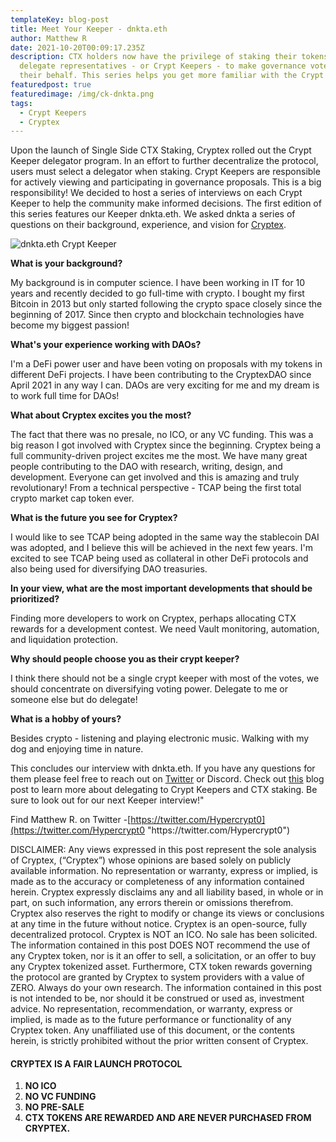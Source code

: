 ```yaml
---
templateKey: blog-post
title: Meet Your Keeper - dnkta.eth
author: Matthew R
date: 2021-10-20T00:09:17.235Z
description: CTX holders now have the privilege of staking their tokens to
  delegate representatives - or Crypt Keepers - to make governance votes on
  their behalf. This series helps you get more familiar with the Crypt Keepers.
featuredpost: true
featuredimage: /img/ck-dnkta.png
tags:
  - Crypt Keepers
  - Cryptex
---
```

Upon the launch of Single Side CTX Staking, Cryptex rolled out the Crypt Keeper delegator program. In an effort to further decentralize the protocol, users must select a delegator when staking. Crypt Keepers are responsible for actively viewing and participating in governance proposals. This is a big responsibility! We decided to host a series of interviews on each Crypt Keeper to help the community make informed decisions. The first edition of this series features our Keeper dnkta.eth. We asked dnkta a series of questions on their background, experience, and vision for [Cryptex](https://cryptex.finance/#home).

![](/img/ck-dnkta.png "dnkta.eth Crypt Keeper")

**What is your background?**

My background is in computer science. I have been working in IT for 10 years and recently decided to go full-time with crypto. I bought my first Bitcoin in 2013 but only started following the crypto space closely since the beginning of 2017. Since then crypto and blockchain technologies have become my biggest passion!

**What's your experience working with DAOs?**

I'm a DeFi power user and have been voting on proposals with my tokens in different DeFi projects. I have been contributing to the CryptexDAO since April 2021 in any way I can. DAOs are very exciting for me and my dream is to work full time for DAOs!

**What about Cryptex excites you the most?**

The fact that there was no presale, no ICO, or any VC funding. This was a big reason I got involved with Cryptex since the beginning. Cryptex being a full community-driven project excites me the most. We have many great people contributing to the DAO with research, writing, design, and development. Everyone can get involved and this is amazing and truly revolutionary! From a technical perspective - TCAP being the first total crypto market cap token ever.

**What is the future you see for Cryptex?**

I would like to see TCAP being adopted in the same way the stablecoin DAI was adopted, and I believe this will be achieved in the next few years. I'm excited to see TCAP being used as collateral in other DeFi protocols and also being used for diversifying DAO treasuries.

**In your view, what are the most important developments that should be prioritized?**

Finding more developers to work on Cryptex, perhaps allocating CTX rewards for a development contest. We need Vault monitoring, automation, and liquidation protection.

**Why should people choose you as their crypt keeper?**

I think there should not be a single crypt keeper with most of the votes, we should concentrate on diversifying voting power. Delegate to me or someone else but do delegate!

**What is a hobby of yours?**

Besides crypto - listening and playing electronic music. Walking with my dog and enjoying time in nature.

This concludes our interview with dnkta.eth. If you have any questions for them please feel free to reach out on [Twitter](https://twitter.com/dnkta) or Discord. Check out [this](%5B%3Chttps://cryptex.finance/blog/2021-10-07-how-to-use-single-side-staking-delegate-to-crypt-keepers/%3E%5D(%3Chttps://cryptex.finance/blog/2021-10-07-how-to-use-single-side-staking-delegate-to-crypt-keepers/%3E)) blog post to learn more about delegating to Crypt Keepers and CTX staking. Be sure to look out for our next Keeper interview!"

Find Matthew R. on Twitter -[https://twitter.com/Hypercrypt0](https://twitter.com/Hypercrypt0 "https\://twitter.com/Hypercrypt0")

DISCLAIMER: Any views expressed in this post represent the sole analysis of Cryptex, (“Cryptex”) whose opinions are based solely on publicly available information. No representation or warranty, express or implied, is made as to the accuracy or completeness of any information contained herein. Cryptex expressly disclaims any and all liability based, in whole or in part, on such information, any errors therein or omissions therefrom. Cryptex also reserves the right to modify or change its views or conclusions at any time in the future without notice. Cryptex is an open-source, fully decentralized protocol. Cryptex is NOT an ICO. No sale has been solicited. The information contained in this post DOES NOT recommend the use of any Cryptex token, nor is it an offer to sell, a solicitation, or an offer to buy any Cryptex tokenized asset. Furthermore, CTX token rewards governing the protocol are granted by Cryptex to system providers with a value of ZERO. Always do your own research. The information contained in this post is not intended to be, nor should it be construed or used as, investment advice. No representation, recommendation, or warranty, express or implied, is made as to the future performance or functionality of any Cryptex token. Any unaffiliated use of this document, or the contents herein, is strictly prohibited without the prior written consent of Cryptex.

#### CRYPTEX IS A FAIR LAUNCH PROTOCOL

1. **NO ICO**
2. **NO VC FUNDING**
3. **NO PRE-SALE**
4. **CTX TOKENS ARE REWARDED AND ARE NEVER PURCHASED FROM CRYPTEX.**